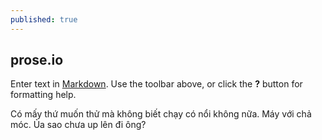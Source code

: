 ```yaml
---
published: true
---
```




## prose.io

Enter text in [Markdown](http://daringfireball.net/projects/markdown/). Use the toolbar above, or click the **?** button for formatting help.

Có mấy thứ muốn thử mà không biết chạy có nổi không nữa. Máy với chả móc. Ủa sao chưa up lên đi ông?
